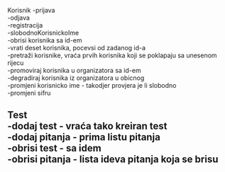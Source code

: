 Korisnik
-prijava <br />
-odjava <br /> 
-registracija <br />
-slobodnoKorisnickoIme <br />
-obrisi korisnika sa id-em <br />
-vrati deset korisnika, pocevsi od zadanog id-a <br />
-pretraži korisnike, vraća prvih korisnika koji se poklapaju sa unesenom rijecu <br />
-promoviraj korisnika u organizatora sa id-em <br />
-degradiraj korisnika iz organizatora u obicnog <br />
-promjeni korisnicko ime - takodjer provjera je li slobodno <br />
-promjeni sifru <br/>

Test <br/>
-dodaj test - vraća tako kreiran test <br />
-dodaj pitanja - prima listu pitanja  <br />
-obrisi test - sa idem <br />
-obrisi pitanja - lista ideva pitanja koja se brisu <br />
-
 